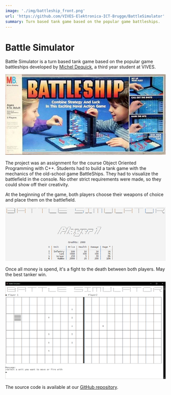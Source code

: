 ```yaml
---
image: './img/battleship_front.png'
url: 'https://github.com/VIVES-Elektronica-ICT-Brugge/BattleSimulator'
summary: Turn based tank game based on the popular game battleships.
---
```



# Battle Simulator

Battle Simulator is a turn based tank game based on the popular game battleships developed by [Michel Dequick](https://github.com/MichelDequick), a third year student at VIVES.

![Old-school BattleShips](./img/battleships.jpg)

The project was an assignment for the course Object Oriented Programming with C++. Students had to build a tank game with the mechanics of the old-school game BattleShips. They had to visualize the battlefield in the console. No other strict requirements were made, so they could show off their creativity.

At the beginning of the game, both players choose their weapons of choice and place them on the battlefield.

![Choosing your weapons](./img/tanks.png)

Once all money is spend, it's a fight to the death between both players. May the best tanker win.

![Screenshot of BattleSimulator](./img/battle_simulator.png)

The source code is available at our [GitHub repository](https://github.com/VIVES-Elektronica-ICT-Brugge/BattleSimulator).